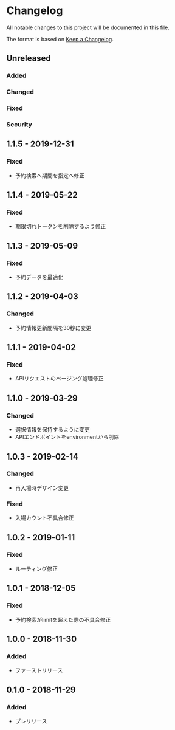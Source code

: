 # Changelog
All notable changes to this project will be documented in this file.

The format is based on [Keep a Changelog](http://keepachangelog.com/).

## Unreleased
### Added

### Changed

### Fixed

### Security

## 1.1.5 - 2019-12-31
### Fixed
- 予約検索へ期間を指定へ修正

## 1.1.4 - 2019-05-22
### Fixed
- 期限切れトークンを削除するよう修正

## 1.1.3 - 2019-05-09
### Fixed
- 予約データを最適化

## 1.1.2 - 2019-04-03
### Changed
- 予約情報更新間隔を30秒に変更

## 1.1.1 - 2019-04-02
### Fixed
- APIリクエストのページング処理修正

## 1.1.0 - 2019-03-29
### Changed
- 選択情報を保持するように変更
- APIエンドポイントをenvironmentから削除

## 1.0.3 - 2019-02-14
### Changed
- 再入場時デザイン変更
### Fixed
- 入場カウント不具合修正

## 1.0.2 - 2019-01-11
### Fixed
- ルーティング修正

## 1.0.1 - 2018-12-05
### Fixed
- 予約検索がlimitを超えた際の不具合修正

## 1.0.0 - 2018-11-30
### Added
- ファーストリリース

## 0.1.0 - 2018-11-29
### Added
- プレリリース